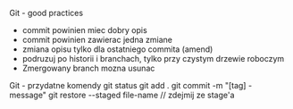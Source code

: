 Git - good practices 
* commit powinien miec dobry opis 
* commit powinien zawierac jedna zmiane
* zmiana opisu tylko dla ostatniego commita (amend)
* podruzuj po historii i branchach, tylko przy czystym drzewie roboczym
* Zmergowany branch mozna usunac 

Git - przydatne komendy
git status
git add .
git commit -m "[tag] - message"
git restore --staged file-name // zdejmij ze stage'a
